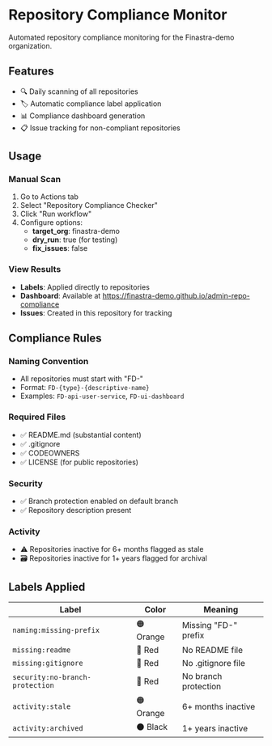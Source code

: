 # Repository Compliance Monitor

Automated repository compliance monitoring for the Finastra-demo organization.

## Features
- 🔍 Daily scanning of all repositories
- 🏷️ Automatic compliance label application
- 📊 Compliance dashboard generation
- 📋 Issue tracking for non-compliant repositories

## Usage

### Manual Scan
1. Go to Actions tab
2. Select "Repository Compliance Checker"
3. Click "Run workflow"
4. Configure options:
   - **target_org**: finastra-demo
   - **dry_run**: true (for testing)
   - **fix_issues**: false

### View Results
- **Labels**: Applied directly to repositories
- **Dashboard**: Available at https://finastra-demo.github.io/admin-repo-compliance
- **Issues**: Created in this repository for tracking

## Compliance Rules

### Naming Convention
- All repositories must start with "FD-"
- Format: `FD-{type}-{descriptive-name}`
- Examples: `FD-api-user-service`, `FD-ui-dashboard`

### Required Files
- ✅ README.md (substantial content)
- ✅ .gitignore
- ✅ CODEOWNERS
- ✅ LICENSE (for public repositories)

### Security
- ✅ Branch protection enabled on default branch
- ✅ Repository description present

### Activity
- ⚠️ Repositories inactive for 6+ months flagged as stale
- 🗃️ Repositories inactive for 1+ years flagged for archival

## Labels Applied

| Label | Color | Meaning |
|-------|-------|---------|
| `naming:missing-prefix` | 🟠 Orange | Missing "FD-" prefix |
| `missing:readme` | 🔴 Red | No README file |
| `missing:gitignore` | 🔴 Red | No .gitignore file |
| `security:no-branch-protection` | 🔴 Red | No branch protection |
| `activity:stale` | 🟠 Orange | 6+ months inactive |
| `activity:archived` | ⚫ Black | 1+ years inactive |

